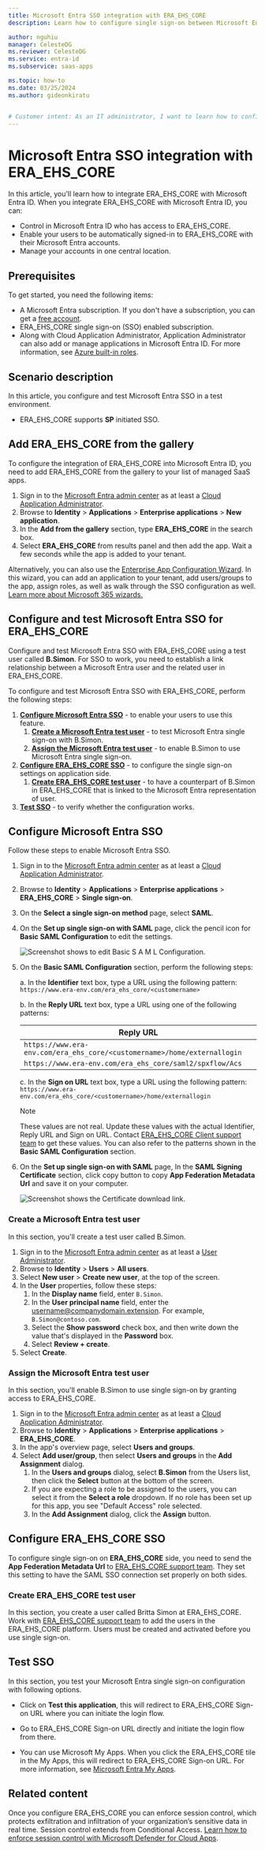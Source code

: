 ```yaml
---
title: Microsoft Entra SSO integration with ERA_EHS_CORE
description: Learn how to configure single sign-on between Microsoft Entra ID and ERA_EHS_CORE.

author: nguhiu
manager: CelesteDG
ms.reviewer: CelesteDG
ms.service: entra-id
ms.subservice: saas-apps

ms.topic: how-to
ms.date: 03/25/2024
ms.author: gideonkiratu


# Customer intent: As an IT administrator, I want to learn how to configure single sign-on between Microsoft Entra ID and ERA_EHS_CORE so that I can control who has access to ERA_EHS_CORE, enable automatic sign-in with Microsoft Entra accounts, and manage my accounts in one central location.
---
```


# Microsoft Entra SSO integration with ERA_EHS_CORE

In this article,  you'll learn how to integrate ERA_EHS_CORE with Microsoft Entra ID. When you integrate ERA_EHS_CORE with Microsoft Entra ID, you can:

* Control in Microsoft Entra ID who has access to ERA_EHS_CORE.
* Enable your users to be automatically signed-in to ERA_EHS_CORE with their Microsoft Entra accounts.
* Manage your accounts in one central location.

## Prerequisites

To get started, you need the following items:

* A Microsoft Entra subscription. If you don't have a subscription, you can get a [free account](https://azure.microsoft.com/free/).
* ERA_EHS_CORE single sign-on (SSO) enabled subscription.
* Along with Cloud Application Administrator, Application Administrator can also add or manage applications in Microsoft Entra ID.
For more information, see [Azure built-in roles](~/identity/role-based-access-control/permissions-reference.md).

## Scenario description

In this article,  you configure and test Microsoft Entra SSO in a test environment.

* ERA_EHS_CORE supports **SP** initiated SSO.

## Add ERA_EHS_CORE from the gallery

To configure the integration of ERA_EHS_CORE into Microsoft Entra ID, you need to add ERA_EHS_CORE from the gallery to your list of managed SaaS apps.

1. Sign in to the [Microsoft Entra admin center](https://entra.microsoft.com) as at least a [Cloud Application Administrator](~/identity/role-based-access-control/permissions-reference.md#cloud-application-administrator).
1. Browse to **Identity** > **Applications** > **Enterprise applications** > **New application**.
1. In the **Add from the gallery** section, type **ERA_EHS_CORE** in the search box.
1. Select **ERA_EHS_CORE** from results panel and then add the app. Wait a few seconds while the app is added to your tenant.

 Alternatively, you can also use the [Enterprise App Configuration Wizard](https://portal.office.com/AdminPortal/home?Q=Docs#/azureadappintegration). In this wizard, you can add an application to your tenant, add users/groups to the app, assign roles, as well as walk through the SSO configuration as well. [Learn more about Microsoft 365 wizards.](/microsoft-365/admin/misc/azure-ad-setup-guides)

<a name='configure-and-test-azure-ad-sso-for-era_ehs_core'></a>

## Configure and test Microsoft Entra SSO for ERA_EHS_CORE

Configure and test Microsoft Entra SSO with ERA_EHS_CORE using a test user called **B.Simon**. For SSO to work, you need to establish a link relationship between a Microsoft Entra user and the related user in ERA_EHS_CORE.

To configure and test Microsoft Entra SSO with ERA_EHS_CORE, perform the following steps:

1. **[Configure Microsoft Entra SSO](#configure-azure-ad-sso)** - to enable your users to use this feature.
    1. **[Create a Microsoft Entra test user](#create-an-azure-ad-test-user)** - to test Microsoft Entra single sign-on with B.Simon.
    1. **[Assign the Microsoft Entra test user](#assign-the-azure-ad-test-user)** - to enable B.Simon to use Microsoft Entra single sign-on.
1. **[Configure ERA_EHS_CORE SSO](#configure-era_ehs_core-sso)** - to configure the single sign-on settings on application side.
    1. **[Create ERA_EHS_CORE test user](#create-era_ehs_core-test-user)** - to have a counterpart of B.Simon in ERA_EHS_CORE that is linked to the Microsoft Entra representation of user.
1. **[Test SSO](#test-sso)** - to verify whether the configuration works.

<a name='configure-azure-ad-sso'></a>

## Configure Microsoft Entra SSO

Follow these steps to enable Microsoft Entra SSO.

1. Sign in to the [Microsoft Entra admin center](https://entra.microsoft.com) as at least a [Cloud Application Administrator](~/identity/role-based-access-control/permissions-reference.md#cloud-application-administrator).
1. Browse to **Identity** > **Applications** > **Enterprise applications** > **ERA_EHS_CORE** > **Single sign-on**.
1. On the **Select a single sign-on method** page, select **SAML**.
1. On the **Set up single sign-on with SAML** page, click the pencil icon for **Basic SAML Configuration** to edit the settings.

   ![Screenshot shows to edit Basic S A M L Configuration.](common/edit-urls.png "Basic Configuration")

1. On the **Basic SAML Configuration** section, perform the following steps:

    a. In the **Identifier** text box, type a URL using the following pattern:
    `https://www.era-env.com/era_ehs_core/<customername>`
    
    b. In the **Reply URL** text box, type a URL using one of the following patterns:

    | **Reply URL** |
    |-----------|
    | `https://www.era-env.com/era_ehs_core/<customername>/home/externallogin` |
    | `https://www.era-env.com/era_ehs_core/saml2/spxflow/Acs` |

    c. In the **Sign on URL** text box, type a URL using the following pattern:
    `https://www.era-env.com/era_ehs_core/<customername>/home/externallogin`

    > [!NOTE]
	> These values are not real. Update these values with the actual Identifier, Reply URL and Sign on URL. Contact [ERA_EHS_CORE Client support team](mailto:tech_support@era-ehs.com) to get these values. You can also refer to the patterns shown in the **Basic SAML Configuration** section.

1. On the **Set up single sign-on with SAML** page, In the **SAML Signing Certificate** section, click copy button to copy **App Federation Metadata Url** and save it on your computer.

	![Screenshot shows the Certificate download link.](common/copy-metadataurl.png "Certificate")

<a name='create-an-azure-ad-test-user'></a>

### Create a Microsoft Entra test user

In this section, you'll create a test user called B.Simon.

1. Sign in to the [Microsoft Entra admin center](https://entra.microsoft.com) as at least a [User Administrator](~/identity/role-based-access-control/permissions-reference.md#user-administrator).
1. Browse to **Identity** > **Users** > **All users**.
1. Select **New user** > **Create new user**, at the top of the screen.
1. In the **User** properties, follow these steps:
   1. In the **Display name** field, enter `B.Simon`.  
   1. In the **User principal name** field, enter the username@companydomain.extension. For example, `B.Simon@contoso.com`.
   1. Select the **Show password** check box, and then write down the value that's displayed in the **Password** box.
   1. Select **Review + create**.
1. Select **Create**.

<a name='assign-the-azure-ad-test-user'></a>

### Assign the Microsoft Entra test user

In this section, you'll enable B.Simon to use single sign-on by granting access to ERA_EHS_CORE.

1. Sign in to the [Microsoft Entra admin center](https://entra.microsoft.com) as at least a [Cloud Application Administrator](~/identity/role-based-access-control/permissions-reference.md#cloud-application-administrator).
1. Browse to **Identity** > **Applications** > **Enterprise applications** > **ERA_EHS_CORE**.
1. In the app's overview page, select **Users and groups**.
1. Select **Add user/group**, then select **Users and groups** in the **Add Assignment** dialog.
   1. In the **Users and groups** dialog, select **B.Simon** from the Users list, then click the **Select** button at the bottom of the screen.
   1. If you are expecting a role to be assigned to the users, you can select it from the **Select a role** dropdown. If no role has been set up for this app, you see "Default Access" role selected.
   1. In the **Add Assignment** dialog, click the **Assign** button.

## Configure ERA_EHS_CORE SSO

To configure single sign-on on **ERA_EHS_CORE** side, you need to send the **App Federation Metadata Url** to [ERA_EHS_CORE support team](mailto:tech_support@era-ehs.com). They set this setting to have the SAML SSO connection set properly on both sides.

### Create ERA_EHS_CORE test user

In this section, you create a user called Britta Simon at ERA_EHS_CORE. Work with [ERA_EHS_CORE support team](mailto:tech_support@era-ehs.com) to add the users in the ERA_EHS_CORE platform. Users must be created and activated before you use single sign-on.

## Test SSO 

In this section, you test your Microsoft Entra single sign-on configuration with following options. 

* Click on **Test this application**, this will redirect to ERA_EHS_CORE Sign-on URL where you can initiate the login flow. 

* Go to ERA_EHS_CORE Sign-on URL directly and initiate the login flow from there.

* You can use Microsoft My Apps. When you click the ERA_EHS_CORE tile in the My Apps, this will redirect to ERA_EHS_CORE Sign-on URL. For more information, see [Microsoft Entra My Apps](/azure/active-directory/manage-apps/end-user-experiences#azure-ad-my-apps).

## Related content

Once you configure ERA_EHS_CORE you can enforce session control, which protects exfiltration and infiltration of your organization’s sensitive data in real time. Session control extends from Conditional Access. [Learn how to enforce session control with Microsoft Defender for Cloud Apps](/cloud-app-security/proxy-deployment-any-app).
